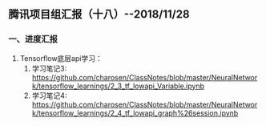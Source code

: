 ## 腾讯项目组汇报（十八）--2018/11/28

### 一、进度汇报

1. Tensorflow底层api学习：
    1. 学习笔记3: <https://github.com/charosen/ClassNotes/blob/master/NeuralNetwork/tensorflow_learnings/2_3_tf_lowapi_Variable.ipynb>
    2. 学习笔记4: <https://github.com/charosen/ClassNotes/blob/master/NeuralNetwork/tensorflow_learnings/2_4_tf_lowapi_graph%26session.ipynb>